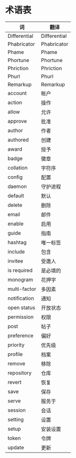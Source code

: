 # 术语表

词 | 翻译
-- | -----------
Differential | Differential
Phabricator | Phabricator
Phame | Phame
Phortune | Phortune
Phriction | Phriction
Phurl | Phurl
Remarkup | Remarkup
account | 帐户
action | 操作
allow | 允许
approve | 批准
author | 作者
authored | 创建
award | 授予
badge | 徽章
collation | 字符序
config | 配置
daemon | 守护进程
default | 默认
delete | 删除
email | 邮件
enable | 启用
guide | 指南
hashtag | 唯一标签
include | 包含
invitee | 受邀人
is required | 是必填的
monogram | 花押字
multi-factor | 多因素
notification | 通知
open status | 开放状态
permission | 权限
post | 帖子|发送|发布
preference | 偏好
priority | 优先级
profile | 档案
remove | 移除
repository | 仓库|repository
revert | 恢复
save | 保存
serve | 服务于
session | 会话
setting | 设置
setup | 安装设置
token | 令牌|符记|符号|语素
update | 更新
